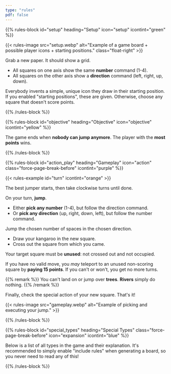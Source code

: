 ```yaml
---
type: "rules"
pdf: false
---
```


{{% rules-block id="setup" heading="Setup" icon="setup" icontint="green" %}}

{{< rules-image src="setup.webp" alt="Example of a game board + possible player icons + starting positions." class="float-right" >}}

Grab a new paper. It should show a grid.

* All squares on one axis show the same **number** command (1-4).
* All squares on the other axis show a **direction** command (left, right, up, down).

Everybody invents a simple, unique icon they draw in their starting position. If you enabled "starting positions", these are given. Otherwise, choose any square that doesn't score points.


{{% /rules-block %}}

{{% rules-block id="objective" heading="Objective" icon="objective" icontint="yellow" %}}

The game ends when **nobody can jump anymore**. The player with the **most points** wins.

{{% /rules-block %}}

{{% rules-block id="action_play" heading="Gameplay" icon="action" class="force-page-break-before" icontint="purple" %}}

{{< rules-example id="turn" icontint="orange" >}}

The best jumper starts, then take clockwise turns until done.

On your turn, **jump**.

* Either **pick any number** (1-4), but follow the direction command.
* Or **pick any direction** (up, right, down, left), but follow the number command.

Jump the chosen number of spaces in the chosen direction.

* Draw your kangaroo in the new square.
* Cross out the square from which you came.

Your target square must be **unused**: not crossed out and not occupied. 

If you have no valid move, you _may_ teleport to an unused non-scoring square by **paying 15 points**. If you can't or won't, you get no more turns.

{{% remark %}}
You can't land on or jump over **trees**. **Rivers** simply do nothing.
{{% /remark %}}

Finally, check the special action of your new square. That's it!

{{< rules-image src="gameplay.webp" alt="Example of picking and executing your jump." >}}

{{% /rules-block %}}

{{% rules-block id="special_types" heading="Special Types" class="force-page-break-before" icon="expansion" icontint="blue" %}}

Below is a list of all types in the game and their explanation. It's recommended to simply enable "include rules" when generating a board, so you never need to read any of this!

<div id="kangaruse-type-table">
</div>

{{% /rules-block %}}